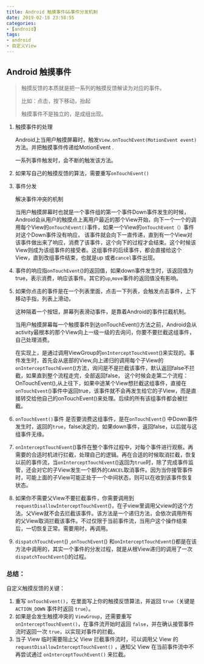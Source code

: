 ```yaml
---
title: Android 触摸事件&&事件分发机制
date: 2019-02-18 23:58:55
categories:
- [android]
tags:
- android
- 自定义View
---
```


## Android 触摸事件

> 触摸反馈的本质就是把一系列的触摸反馈解读为对应的事件。
>
> 比如：点击，按下移动，抬起
>
> 触摸事件不是独立的，是成组出现。

<!--more-->

1. 触摸事件的处理

   Android上当用户触摸屏幕时，触发`View.onTouchEvent(MotionEvent event)`方法。并把触摸事件传递给MotionEvent .

   一系列事件触发时，会不断的触发该方法。

2. 如果写自己的触摸反馈的算法，需要重写`onTouchEvent()`  

3. 事件分发

   解决事件冲突的机制

   当用户触摸屏幕时也就是一个事件组的第一个事件Down事件发生的时候，Android会从用户的触摸点上离用户最近的那个View开始，向下一个一个的调用每个View的`onTouchEvent()`事件，如果一个View的`onTouchEvent（）`事件对这个Down事件没有响应， 该事件就会向下一直传递，直到有一个View对该事件做出来了响应，消费了该事件，这个向下的过程才会结束。这个时候该View则成为该组事件的接受者。这组事件的后续事件，都会直接给这个View，直到改组事件结束，也就是up 或者`cancel`事件出现。

4. 事件的响应指`onTouchEvent`()的返回值，如果down事件发生时，该返回值为true，表示消费，响应该事件。其它的`up`,`move`事件的返回值没有影响。

5. 如果你点击的事件是在一个列表里面，点击一下列表，会触发点击事件，上下移动手指，列表上滑动，

   这种隔着一个按钮，屏幕列表滑动事件，是靠着Android的事件拦截机制。

   当用户触摸屏幕每一个触摸事件到达onTouchEvent()方法之前，Android会从activity最根本的那个View向上一级一级的去询问，你要不要拦截这组事件，自己处理消费。

   在实现上，是通过调用ViewGroup的`onInterceptTouchEvent`()来实现的。事件发生时，首先会从底部的View,向上递归的调用每个子View的`onInterceptTouchEvent`()方法，询问是不是拦截该事件，默认返回false不拦截，如果直到整个流程走完，全部返回false， 这个时候会走第二个流程：OnTouchEvent(),从上往下，如果中途某个View想拦截这组事件，直接在`onTouchEvent`()事件中返回true，该事件就不会再发生给它的子View，而是直接转交给他自己的onTouchEvent()来处理。后续的所有该组事件都会被拦截。

6. `onTouchEvent()`事件 是否要消费这组事件，是在`onTouchEvent`() 中Down事件发生时，返回的`true`，false决定的，如果down事件，返回false，以后就与这组事件无缘。

   

7. `onInterceptTouchEvent`()事件在整个事件过程中，对每个事件进行观察。再需要的合适时机进行拦截，处理自己的逻辑。再在合适的时候取消拦截，恢复以前的事件流，当`onInterceptTouchEvent`()返回为`true`时，除了完成事件监管，还会对它的子View发生一个额外的`CANCEL`取消事件。因为当你接管事件时，可能上面的子View可能正处于一个中间状态，则可以在收到该事件恢复状态。

8. 如果你不需要父View不要拦截事件，你需要调用到`requestDisallowInterceptTouchEvent`()，在子view里调用父view的这个方法。父View就不会去拦截该事件。该方法是一个递归方法，会依次调用所有的父View取消拦截该事件。不过仅限于当前事件流，当用户这个操作结束后，一切恢复正常。需要用时，再调用。

9. `dispatchTouchEvent`() ,`onTouchEvent`() 和`onInterceptTouchEvent`()都是在该方法中调用的，其实一个事件的分发过程，就是从根View递归的调用了一次`dispatchTouchEvent`()的过程。



### 总结：

自定义触摸反馈的关键：

1. 重写 `onTouchEvent()`，在里面写上你的触摸反馈算法，并返回 `true`（关键是 `ACTION_DOWN` 事件时返回 `true`）。
2. 如果是会发生触摸冲突的 `ViewGroup`，还需要重写 `onInterceptTouchEvent()`，在事件流开始时返回 `false`，并在确认接管事件流时返回一次 `true`，以实现对事件的拦截。
3. 当子 View 临时需要阻止父 View 拦截事件流时，可以调用父 View 的 `requestDisallowInterceptTouchEvent()` ，通知父 View 在当前事件流中不再尝试通过 `onInterceptTouchEvent()` 来拦截。